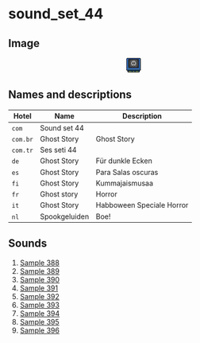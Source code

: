 # sound_set_44

## Image

<div align="center">

![sound_set_44](../uploads/imgs/44.gif)

</div>

## Names and descriptions

| Hotel | Name | Description |
|-|-|-|
| `com` | Sound set 44 |  |
| `com.br` | Ghost Story | Ghost Story |
| `com.tr` | Ses seti 44 |  |
| `de` | Ghost Story | Für dunkle Ecken |
| `es` | Ghost Story | Para Salas oscuras |
| `fi` | Ghost Story | Kummajaismusaa |
| `fr` | Ghost story | Horror |
| `it` | Ghost Story | Habboween Speciale Horror |
| `nl` | Spookgeluiden | Boe! |

## Sounds

1. [Sample 388](../uploads/sounds/sound_machine_sample_388.mp3)
1. [Sample 389](../uploads/sounds/sound_machine_sample_389.mp3)
1. [Sample 390](../uploads/sounds/sound_machine_sample_390.mp3)
1. [Sample 391](../uploads/sounds/sound_machine_sample_391.mp3)
1. [Sample 392](../uploads/sounds/sound_machine_sample_392.mp3)
1. [Sample 393](../uploads/sounds/sound_machine_sample_393.mp3)
1. [Sample 394](../uploads/sounds/sound_machine_sample_394.mp3)
1. [Sample 395](../uploads/sounds/sound_machine_sample_395.mp3)
1. [Sample 396](../uploads/sounds/sound_machine_sample_396.mp3)
